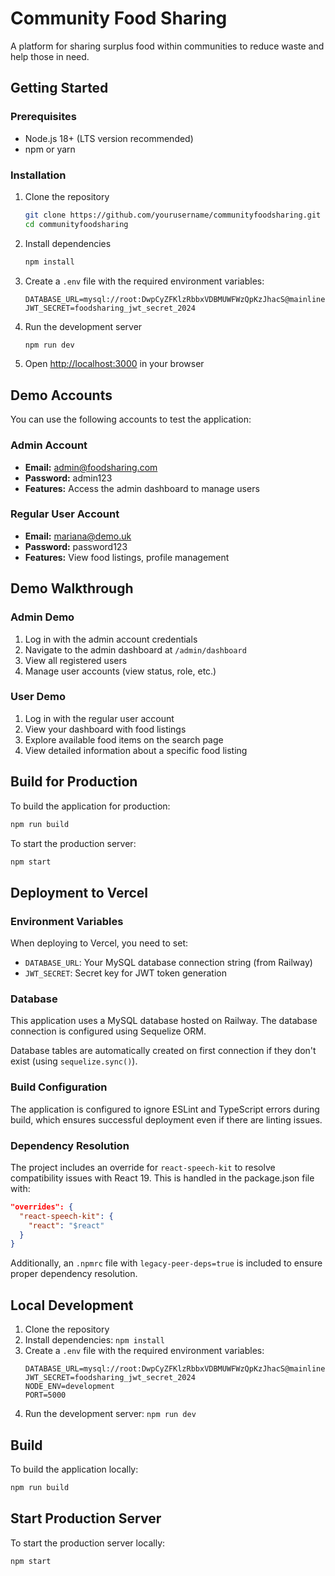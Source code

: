 # Community Food Sharing

A platform for sharing surplus food within communities to reduce waste and help those in need.

## Getting Started

### Prerequisites

- Node.js 18+ (LTS version recommended)
- npm or yarn

### Installation

1. Clone the repository
   ```bash
   git clone https://github.com/yourusername/communityfoodsharing.git
   cd communityfoodsharing
   ```

2. Install dependencies
   ```bash
   npm install
   ```

3. Create a `.env` file with the required environment variables:
   ```
   DATABASE_URL=mysql://root:DwpCyZFKlzRbbxVDBMUWFWzQpKzJhacS@mainline.proxy.rlwy.net:47569/railway
   JWT_SECRET=foodsharing_jwt_secret_2024
   ```

4. Run the development server
   ```bash
   npm run dev
   ```

5. Open [http://localhost:3000](http://localhost:3000) in your browser

## Demo Accounts

You can use the following accounts to test the application:

### Admin Account
- **Email:** admin@foodsharing.com
- **Password:** admin123
- **Features:** Access the admin dashboard to manage users

### Regular User Account
- **Email:** mariana@demo.uk
- **Password:** password123
- **Features:** View food listings, profile management

## Demo Walkthrough

### Admin Demo
1. Log in with the admin account credentials
2. Navigate to the admin dashboard at `/admin/dashboard`
3. View all registered users
4. Manage user accounts (view status, role, etc.)

### User Demo
1. Log in with the regular user account
2. View your dashboard with food listings
3. Explore available food items on the search page
4. View detailed information about a specific food listing

## Build for Production

To build the application for production:

```bash
npm run build
```

To start the production server:

```bash
npm start
```

## Deployment to Vercel

### Environment Variables

When deploying to Vercel, you need to set:

- `DATABASE_URL`: Your MySQL database connection string (from Railway)
- `JWT_SECRET`: Secret key for JWT token generation

### Database

This application uses a MySQL database hosted on Railway. The database connection is configured using Sequelize ORM.

Database tables are automatically created on first connection if they don't exist (using `sequelize.sync()`).

### Build Configuration

The application is configured to ignore ESLint and TypeScript errors during build, which ensures successful deployment even if there are linting issues.

### Dependency Resolution

The project includes an override for `react-speech-kit` to resolve compatibility issues with React 19. This is handled in the package.json file with:

```json
"overrides": {
  "react-speech-kit": {
    "react": "$react"
  }
}
```

Additionally, an `.npmrc` file with `legacy-peer-deps=true` is included to ensure proper dependency resolution.

## Local Development

1. Clone the repository
2. Install dependencies: `npm install`
3. Create a `.env` file with the required environment variables:
   ```
   DATABASE_URL=mysql://root:DwpCyZFKlzRbbxVDBMUWFWzQpKzJhacS@mainline.proxy.rlwy.net:47569/railway
   JWT_SECRET=foodsharing_jwt_secret_2024
   NODE_ENV=development
   PORT=5000
   ```
4. Run the development server: `npm run dev`

## Build

To build the application locally:

```bash
npm run build
```

## Start Production Server

To start the production server locally:

```bash
npm start
```
